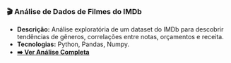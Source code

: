 ### 🎬 Análise de Dados de Filmes do IMDb
- **Descrição:** Análise exploratória de um dataset do IMDb para descobrir tendências de gêneros, correlações entre notas, orçamentos e receita.
- **Tecnologias:** Python, Pandas, Numpy.
- **[➡️ Ver Análise Completa](./Projeto%20IMDb/)**
